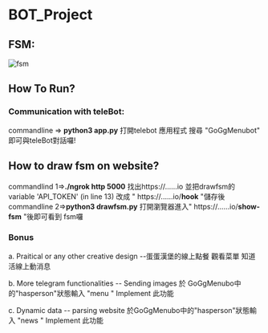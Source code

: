 # BOT_Project
## FSM:
![fsm](https://i.imgur.com/n7iFLqi.png)
## How To Run?

### Communication with teleBot:
commandline => **python3 app.py**
打開telebot 應用程式 搜尋 "GoGgMenubot" 即可與teleBot對話囉!

## How to draw fsm on website?
commandlind 1=>**./ngrok http 5000**
找出https://......io
並把drawfsm的variable 'API_TOKEN'  (in line 13) 改成 " https://......io/**hook**  "儲存後
commandline 2=>**python3 drawfsm.py**
打開瀏覽器進入" https://......io/**show-fsm** "後即可看到 fsm囉

### Bonus
a. Praitical or any other creative design --蛋蛋漢堡的線上點餐 觀看菜單 知道活線上動消息

b. More telegram functionalities -- Sending images 於 GoGgMenubo中的"hasperson"狀態輸入 "menu " Implement 此功能

c. Dynamic data -- parsing website 於GoGgMenubo中的"hasperson"狀態輸入 "news " Implement 此功能
